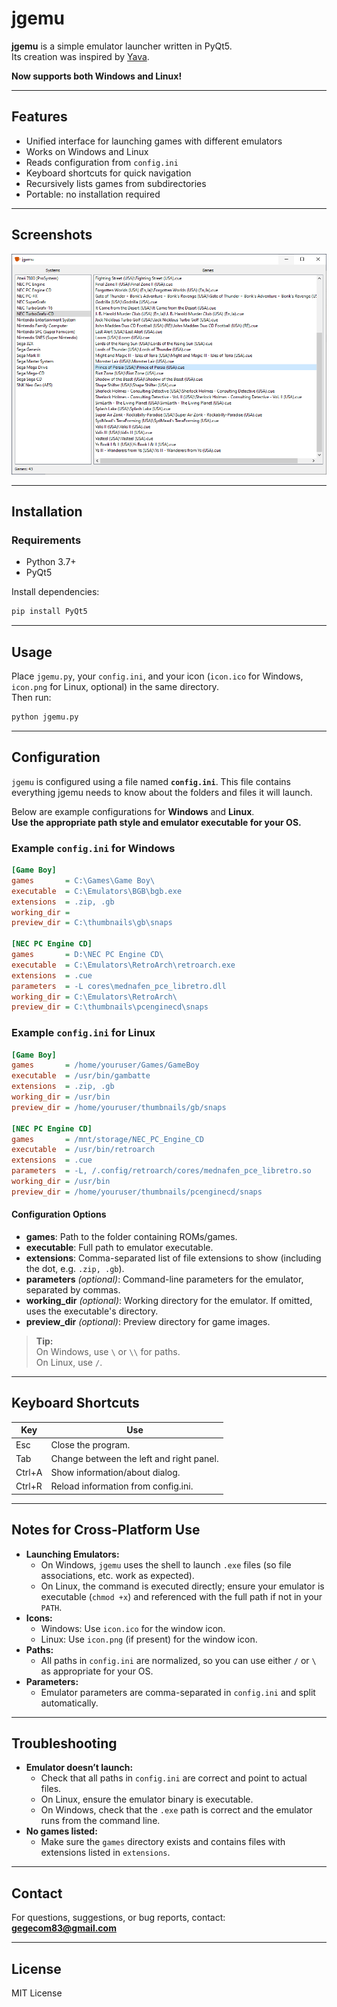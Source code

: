 # jgemu

**jgemu** is a simple emulator launcher written in PyQt5.  
Its creation was inspired by [Yava](https://github.com/Beluki/Yava).

**Now supports both Windows and Linux!**

---

## Features

- Unified interface for launching games with different emulators
- Works on Windows and Linux
- Reads configuration from `config.ini`
- Keyboard shortcuts for quick navigation
- Recursively lists games from subdirectories
- Portable: no installation required

---

## Screenshots

![main](https://github.com/gegecom83/jgemu/blob/main/main.png)

---

## Installation

### Requirements

- Python 3.7+
- PyQt5

Install dependencies:

```sh
pip install PyQt5
```

---

## Usage

Place `jgemu.py`, your `config.ini`, and your icon (`icon.ico` for Windows, `icon.png` for Linux, optional) in the same directory.  
Then run:

```sh
python jgemu.py
```

---

## Configuration

`jgemu` is configured using a file named **`config.ini`**. This file contains everything jgemu needs to know about the folders and files it will launch.

Below are example configurations for **Windows** and **Linux**.  
**Use the appropriate path style and emulator executable for your OS.**

### Example `config.ini` for Windows

```ini
[Game Boy]
games       = C:\Games\Game Boy\
executable  = C:\Emulators\BGB\bgb.exe
extensions  = .zip, .gb
working_dir = 
preview_dir = C:\thumbnails\gb\snaps

[NEC PC Engine CD]
games       = D:\NEC PC Engine CD\
executable  = C:\Emulators\RetroArch\retroarch.exe
extensions  = .cue
parameters  = -L cores\mednafen_pce_libretro.dll
working_dir = C:\Emulators\RetroArch\
preview_dir = C:\thumbnails\pcenginecd\snaps

```

### Example `config.ini` for Linux

```ini
[Game Boy]
games       = /home/youruser/Games/GameBoy
executable  = /usr/bin/gambatte
extensions  = .zip, .gb
working_dir = /usr/bin
preview_dir = /home/youruser/thumbnails/gb/snaps

[NEC PC Engine CD]
games       = /mnt/storage/NEC_PC_Engine_CD
executable  = /usr/bin/retroarch
extensions  = .cue
parameters  = -L, /.config/retroarch/cores/mednafen_pce_libretro.so
working_dir = /usr/bin
preview_dir = /home/youruser/thumbnails/pcenginecd/snaps

```

#### Configuration Options

- **games**: Path to the folder containing ROMs/games.
- **executable**: Full path to emulator executable.
- **extensions**: Comma-separated list of file extensions to show (including the dot, e.g. `.zip, .gb`).
- **parameters** _(optional)_: Command-line parameters for the emulator, separated by commas.
- **working_dir** _(optional)_: Working directory for the emulator. If omitted, uses the executable's directory.
- **preview_dir** _(optional)_: Preview directory for game images.
 
> **Tip:**  
> On Windows, use `\` or `\\` for paths.  
> On Linux, use `/`.

---

## Keyboard Shortcuts

| Key      | Use                                         |
|----------|---------------------------------------------|
| Esc      | Close the program.                          |
| Tab      | Change between the left and right panel.    |
| Ctrl+A   | Show information/about dialog.              |
| Ctrl+R   | Reload information from config.ini.         |

---

## Notes for Cross-Platform Use

- **Launching Emulators:**  
  - On Windows, `jgemu` uses the shell to launch `.exe` files (so file associations, etc. work as expected).
  - On Linux, the command is executed directly; ensure your emulator is executable (`chmod +x`) and referenced with the full path if not in your `PATH`.
- **Icons:**  
  - Windows: Use `icon.ico` for the window icon.
  - Linux: Use `icon.png` (if present) for the window icon.
- **Paths:**  
  - All paths in `config.ini` are normalized, so you can use either `/` or `\` as appropriate for your OS.
- **Parameters:**  
  - Emulator parameters are comma-separated in `config.ini` and split automatically.

---

## Troubleshooting

- **Emulator doesn’t launch:**  
  - Check that all paths in `config.ini` are correct and point to actual files.
  - On Linux, ensure the emulator binary is executable.
  - On Windows, check that the `.exe` path is correct and the emulator runs from the command line.
- **No games listed:**  
  - Make sure the `games` directory exists and contains files with extensions listed in `extensions`.

---

## Contact

For questions, suggestions, or bug reports, contact:  
**gegecom83@gmail.com**

---

## License

MIT License
